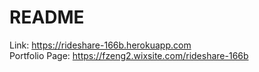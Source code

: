 # README

Link: <https://rideshare-166b.herokuapp.com>  
Portfolio Page: <https://fzeng2.wixsite.com/rideshare-166b>
